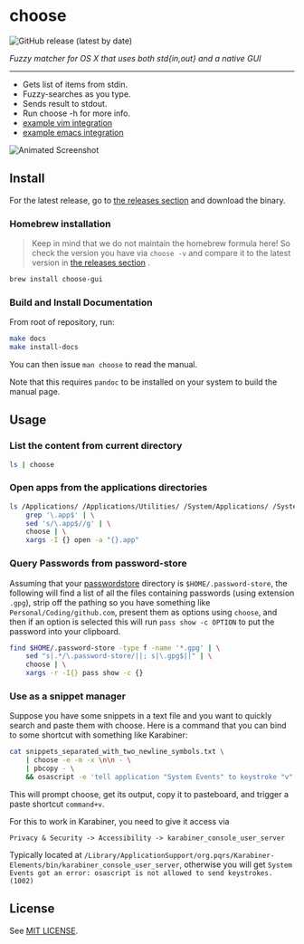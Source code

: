 # choose

![GitHub release (latest by date)](https://img.shields.io/github/v/release/chipsenkbeil/choose)

*Fuzzy matcher for OS X that uses both std{in,out} and a native GUI*

---

- Gets list of items from stdin.
- Fuzzy-searches as you type.
- Sends result to stdout.
- Run choose -h for more info.
- [example vim integration](./choose.vim)
- [example emacs integration](./choose.el)

![Animated Screenshot](/../Assets/screenshots/anim.gif?raw=true "Animated Screenshot")

## Install

For the latest release, go to [the releases
section](https://github.com/chipsenkbeil/choose/releases) and download the
binary.

### Homebrew installation

> Keep in mind that we do not maintain the homebrew formula here! So check the
> version you have via `choose -v` and compare it to the latest version in [the
> releases section](https://github.com/chipsenkbeil/choose/releases) .

```bash
brew install choose-gui
```

### Build and Install Documentation

From root of repository, run:

```bash
make docs
make install-docs
```

You can then issue `man choose` to read the manual.

Note that this requires `pandoc` to be installed on your system to build the
manual page.

## Usage

### List the content from current directory

```bash
ls | choose
```

### Open apps from the applications directories

```bash
ls /Applications/ /Applications/Utilities/ /System/Applications/ /System/Applications/Utilities/ | \
    grep '\.app$' | \
    sed 's/\.app$//g' | \
    choose | \
    xargs -I {} open -a "{}.app"
```

### Query Passwords from password-store

Assuming that your [passwordstore](https://www.passwordstore.org/) directory
is `$HOME/.password-store`, the following will find a list of all the files
containing passwords (using extension `.gpg`), strip off the pathing so you have
something like `Personal/Coding/github.com`, present them as options using
`choose`, and then if an option is selected this will run `pass show -c OPTION`
to put the password into your clipboard.

```bash
find $HOME/.password-store -type f -name '*.gpg' | \
    sed "s|.*/\.password-store/||; s|\.gpg$||" | \
    choose | \
    xargs -r -I{} pass show -c {}
```

### Use as a snippet manager

Suppose you have some snippets in a text file and you want to quickly search and
paste them with choose. Here is a command that you can bind to some shortcut
with something like Karabiner:
```bash
cat snippets_separated_with_two_newline_symbols.txt \
    | choose -e -m -x \n\n - \
    | pbcopy - \
    && osascript -e 'tell application "System Events" to keystroke "v" using command down'
```

This will prompt choose, get its output, copy it to pasteboard, and trigger a
paste shortcut `command+v`. 

For this to work in Karabiner, you need to give it access via 

```
Privacy & Security -> Accessibility -> karabiner_console_user_server 
```

Typically located at `/Library/ApplicationSupport/org.pqrs/Karabiner-Elements/bin/karabiner_console_user_server`,
otherwise you will get `System Events got an error: osascript is not allowed to send keystrokes. (1002)`

## License

See [MIT LICENSE](./LICENSE).
